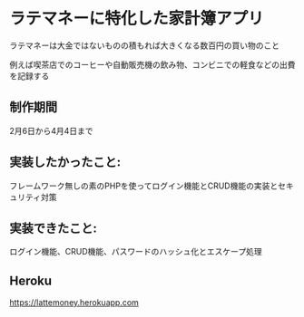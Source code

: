 # ラテマネーに特化した家計簿アプリ

ラテマネーは大金ではないものの積もれば大きくなる数百円の買い物のこと

例えば喫茶店でのコーヒーや自動販売機の飲み物、コンビニでの軽食などの出費を記録する

## 制作期間

2月6日から4月4日まで

## 実装したかったこと:

フレームワーク無しの素のPHPを使ってログイン機能とCRUD機能の実装とセキュリティ対策

## 実装できたこと:

ログイン機能、CRUD機能、パスワードのハッシュ化とエスケープ処理

## Heroku

https://lattemoney.herokuapp.com
